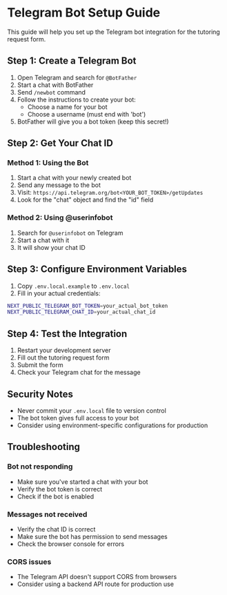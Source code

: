 # Telegram Bot Setup Guide

This guide will help you set up the Telegram bot integration for the tutoring request form.

## Step 1: Create a Telegram Bot

1. Open Telegram and search for `@BotFather`
2. Start a chat with BotFather
3. Send `/newbot` command
4. Follow the instructions to create your bot:
   - Choose a name for your bot
   - Choose a username (must end with 'bot')
5. BotFather will give you a bot token (keep this secret!)

## Step 2: Get Your Chat ID

### Method 1: Using the Bot
1. Start a chat with your newly created bot
2. Send any message to the bot
3. Visit: `https://api.telegram.org/bot<YOUR_BOT_TOKEN>/getUpdates`
4. Look for the "chat" object and find the "id" field

### Method 2: Using @userinfobot
1. Search for `@userinfobot` on Telegram
2. Start a chat with it
3. It will show your chat ID

## Step 3: Configure Environment Variables

1. Copy `.env.local.example` to `.env.local`
2. Fill in your actual credentials:

```bash
NEXT_PUBLIC_TELEGRAM_BOT_TOKEN=your_actual_bot_token
NEXT_PUBLIC_TELEGRAM_CHAT_ID=your_actual_chat_id
```

## Step 4: Test the Integration

1. Restart your development server
2. Fill out the tutoring request form
3. Submit the form
4. Check your Telegram chat for the message

## Security Notes

- Never commit your `.env.local` file to version control
- The bot token gives full access to your bot
- Consider using environment-specific configurations for production

## Troubleshooting

### Bot not responding
- Make sure you've started a chat with your bot
- Verify the bot token is correct
- Check if the bot is enabled

### Messages not received
- Verify the chat ID is correct
- Make sure the bot has permission to send messages
- Check the browser console for errors

### CORS issues
- The Telegram API doesn't support CORS from browsers
- Consider using a backend API route for production use 
